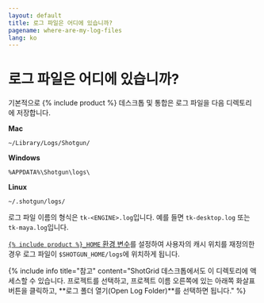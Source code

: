 ```yaml
---
layout: default
title: 로그 파일은 어디에 있습니까?
pagename: where-are-my-log-files
lang: ko
---
```


# 로그 파일은 어디에 있습니까?

기본적으로 {% include product %} 데스크톱 및 통합은 로그 파일을 다음 디렉토리에 저장합니다.

**Mac**

`~/Library/Logs/Shotgun/`

**Windows**

`%APPDATA%\Shotgun\logs\`

**Linux**

`~/.shotgun/logs/`

로그 파일 이름의 형식은 `tk-<ENGINE>.log`입니다. 예를 들면 `tk-desktop.log` 또는 `tk-maya.log`입니다.

[`{% include product %}_HOME` 환경 변수](http://developer.shotgunsoftware.com/tk-core/utils.html#localfilestoragemanager)를 설정하여 사용자의 캐시 위치를 재정의한 경우 로그 파일이 `$SHOTGUN_HOME/logs`에 위치하게 됩니다.

{% include info title="참고" content="ShotGrid 데스크톱에서도 이 디렉토리에 액세스할 수 있습니다. 프로젝트를 선택하고, 프로젝트 이름 오른쪽에 있는 아래쪽 화살표 버튼을 클릭하고, **로그 폴더 열기(Open Log Folder)**를 선택하면 됩니다." %}
